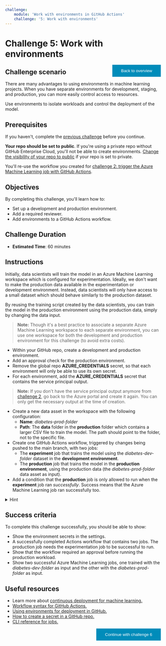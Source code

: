 ```yaml
---
challenge:
    module: 'Work with environments in GitHub Actions'
    challenge: '5: Work with environments'
---
```


<style>
.button  {
  border: none;
  color: white;
  padding: 12px 28px;
  background-color: #008CBA;
  float: right;
}
</style>

# Challenge 5: Work with environments

<button class="button" onclick="window.location.href='https://microsoftlearning.github.io/mslearn-mlops/';">Back to overview</button>

## Challenge scenario

There are many advantages to using environments in machine learning projects. When you have separate environments for development, staging, and production, you can more easily control access to resources. 

Use environments to isolate workloads and control the deployment of the model.

## Prerequisites

If you haven't, complete the [previous challenge](04-unit-test-linting.md) before you continue.

**Your repo should be set to public**. If you're using a private repo without GitHub Enterprise Cloud, you'll not be able to create environments. [Change the visibility of your repo to public](https://docs.github.com/repositories/managing-your-repositorys-settings-and-features/managing-repository-settings/setting-repository-visibility) if your repo is set to private.

You'll re-use the workflow you created for [challenge 2: trigger the Azure Machine Learning job with GitHub Actions](02-github-actions.md). 

## Objectives

By completing this challenge, you'll learn how to:

- Set up a development and production environment.
- Add a required reviewer.
- Add environments to a GitHub Actions workflow.

## Challenge Duration

- **Estimated Time**: 60 minutes

## Instructions

Initially, data scientists will train the model in an Azure Machine Learning workspace which is configured for experimentation. Ideally, we don't want to make the production data available in the experimentation or development environment. Instead, data scientists will only have access to a small dataset which should behave similarly to the production dataset. 

By reusing the training script created by the data scientists, you can train the model in the production environment using the production data, simply by changing the data input.

> **Note:**
> Though it's a best practice to associate a separate Azure Machine Learning workspace to each separate environment, you can use one workspace for both the development and production environment for this challenge (to avoid extra costs). 

- Within your GitHub repo, create a development and production environment.
- Add an approval check for the production environment. 
- Remove the global repo **AZURE_CREDENTIALS** secret, so that each environment will only be able to use its own secret.
- For each environment, add the **AZURE_CREDENTIALS** secret that contains the service principal output. 

> **Note:**
> If you don't have the service principal output anymore from [challenge 2](03-github-actions.md), go back to the Azure portal and create it again. You can only get the necessary output at the time of creation.

- Create a new data asset in the workspace with the following configuration:
  - **Name**: *diabetes-prod-folder*
  - **Path**: The **data** folder in the **production** folder which contains a larger CSV file to train the model. The path should point to the folder, not to the specific file.  
- Create one GitHub Actions workflow, triggered by changes being pushed to the main branch, with two jobs:
  - The **experiment** job that trains the model using the *diabetes-dev-folder* dataset in the **development environment**. 
  - The **production** job that trains the model in the **production environment**, using the production data (the *diabetes-prod-folder* data asset as input).
- Add a condition that the **production** job is only allowed to run when the **experiment** job ran *successfully*. Success means that the Azure Machine Learning job ran successfully too.

<details>
<summary>Hint</summary>
<br/>
You'll need to do two things to ensure the production job only runs when the experiment job is successful: add <code>needs</code> to the workflow and add <code>--stream</code> to the CLI command to trigger the Azure Machine Learning job. 
</details>

## Success criteria

To complete this challenge successfully, you should be able to show:

- Show the environment secrets in the settings.
- A successfully completed Actions workflow that contains two jobs. The production job needs the experimentation job to be successful to run.
- Show that the workflow required an approval before running the production workload.
- Show two successful Azure Machine Learning jobs, one trained with the *diabetes-dev-folder* as input and the other with the *diabetes-prod-folder* as input.

## Useful resources

- Learn more about [continuous deployment for machine learning.](https://docs.microsoft.com/learn/modules/continuous-deployment-for-machine-learning/)
- [Workflow syntax for GitHub Actions.](https://docs.github.com/actions/using-workflows/workflow-syntax-for-github-actions)
- [Using environments for deployment in GitHub.](https://docs.github.com/actions/deployment/targeting-different-environments/using-environments-for-deployment)
- [How to create a secret in a GitHub repo.](https://docs.github.com/actions/security-guides/encrypted-secrets)
- [CLI reference for jobs.](https://docs.microsoft.com/cli/azure/ml/job?view=azure-cli-latest)

<button class="button" onclick="window.location.href='06-deploy-model';">Continue with challenge 6</button>